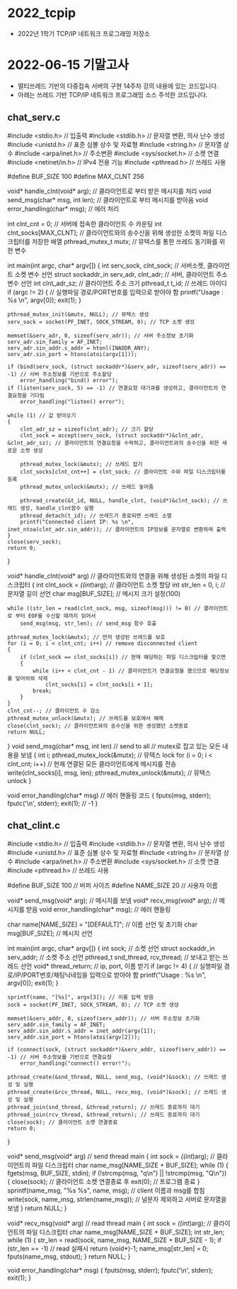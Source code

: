 # 2022_tcpip
- 2022년 1학기 TCP/IP 네트워크 프로그래밍 저장소

# 2022-06-15 기말고사 
- 멀티쓰레드 기반의 다중접속 서버의 구현 14주차 강의 내용에 있는 코드입니다.
- 아래는 쓰레드 기반 TCP/IP 네트워크 프로그래밍 소스 주석한 코드입니다.

## chat_serv.c

#include <stdio.h> // 입출력
#include <stdlib.h> // 문자열 변환, 의사 난수 생성
#include <unistd.h> // 표준 심볼 상수 및 자료형
#include <string.h> // 문자열 상수
#include <arpa/inet.h> // 주소변환
#include <sys/socket.h> // 소켓 연결
#include <netinet/in.h> // IPv4 전용 기능
#include <pthread.h> // 쓰레드 사용

#define BUF_SIZE 100
#define MAX_CLNT 256

void* handle_clnt(void* arg); // 클라이언트로 부터 받은 메시지를 처리
void send_msg(char* msg, int len); // 클라이언트로 부터 메시지를 받아옴
void error_handling(char* msg); // 에러 처리

int clnt_cnt = 0; // 서버에 접속한 클라이언트 수 카운팅
int clnt_socks[MAX_CLNT]; // 클라이언트와의 송수신을 위해 생성한 소켓의 파일 디스크립터를 저장한 배열
pthread_mutex_t mutx; // 뮤텍스를 통한 쓰레드 동기화를 위한 변수

int main(int argc, char* argv[])
{
	int serv_sock, clnt_sock; // 서버소켓, 클라이언트 소켓 변수 선언
	struct sockaddr_in serv_adr, clnt_adr; // 서버, 클라이언트 주소 변수 선언
	int clnt_adr_sz; // 클라이언트 주소 크기
	pthread_t t_id; // 쓰레드 아이디
	if (argc != 2) { // 실행파일 경로/PORT번호를 입력으로 받아야 함
		printf("Usage : %s <port>\n", argv[0]);
		exit(1);
	}

	pthread_mutex_init(&mutx, NULL); // 뮤텍스 생성
	serv_sock = socket(PF_INET, SOCK_STREAM, 0); // TCP 소켓 생성

	memset(&serv_adr, 0, sizeof(serv_adr)); // 서버 주소정보 초기화
	serv_adr.sin_family = AF_INET;
	serv_adr.sin_addr.s_addr = htonl(INADDR_ANY);
	serv_adr.sin_port = htons(atoi(argv[1]));

	if (bind(serv_sock, (struct sockaddr*)&serv_adr, sizeof(serv_adr)) == -1) // 서버 주소정보를 기반으로 주소할당
		error_handling("bind() error");
	if (listen(serv_sock, 5) == -1) // 연결요청 대기큐를 생성하고, 클라이언트의 연결요청을 기다림
		error_handling("listen() error");

	while (1) // 값 받아오기
	{
		clnt_adr_sz = sizeof(clnt_adr); // 크기 할당
		clnt_sock = accept(serv_sock, (struct sockaddr*)&clnt_adr, &clnt_adr_sz); // 클라이언트의 연결요청을 수락하고, 클라이언트와의 송수신을 위한 새로운 소켓 생성

		pthread_mutex_lock(&mutx); // 쓰레드 잡기
		clnt_socks[clnt_cnt++] = clnt_sock; // 클라이언트 수와 파일 디스크립터를 등록
		pthread_mutex_unlock(&mutx); // 쓰레드 놓아줌

		pthread_create(&t_id, NULL, handle_clnt, (void*)&clnt_sock); // 쓰레드 생성, handle_clnt함수 실행
		pthread_detach(t_id); // 쓰레드가 종료되면 쓰레드 소멸
		printf("Connected client IP: %s \n", inet_ntoa(clnt_adr.sin_addr)); // 클라이언트의 IP정보를 문자열로 변환하여 출력
	}
	close(serv_sock);
	return 0;
}

void* handle_clnt(void* arg) // 클라이언트와의 연결을 위해 생성된 소켓의 파일 디스크립터
{
	int clnt_sock = *((int*)arg); // 클라이언트 소켓 할당
	int str_len = 0, i; // 문자열 길이 선언
	char msg[BUF_SIZE]; // 메시지 크기 설정(100)

	while ((str_len = read(clnt_sock, msg, sizeof(msg))) != 0) // 클라이언트로 부터 EOF를 수신할 때까지 읽어서
		send_msg(msg, str_len); // send_msg 함수 호출

	pthread_mutex_lock(&mutx); // 먼저 생성된 쓰레드를 보호
	for (i = 0; i < clnt_cnt; i++) // remove disconnected client
	{
		if (clnt_sock == clnt_socks[i]) // 현재 해당하는 파일 디스크립터를 찾으면
		{
			while (i++ < clnt_cnt - 1) // 클라이언트가 연결요청을 했으므로 해당정보를 덮어씌워 삭제
				clnt_socks[i] = clnt_socks[i + 1];
			break;
		}
	}
	clnt_cnt--; // 클라이언트 수 감소
	pthread_mutex_unlock(&mutx); // 쓰레드를 보호에서 해제
	close(clnt_sock); // 클라이언트와의 송수신을 위한 생성했던 소켓종료
	return NULL;
}
void send_msg(char* msg, int len) // send to all // mutex로 잡고 있는 모든 내용을 보냄
{
	int i;
	pthread_mutex_lock(&mutx); // 뮤텍스 lock
	for (i = 0; i < clnt_cnt; i++) // 현재 연결된 모든 클라이언트에게 메시지를 전송
		write(clnt_socks[i], msg, len);
	pthread_mutex_unlock(&mutx); // 뮤텍스 unlock
}

void error_handling(char* msg) // 에러 핸들링 코드
{
	fputs(msg, stderr);
	fputc('\n', stderr);
	exit(1); // -1
}

## chat_clint.c
                           
#include <stdio.h> // 입출력
#include <stdlib.h> // 문자열 변환, 의사 난수 생성
#include <unistd.h> // 표준 심볼 상수 및 자료형
#include <string.h> // 문자열 상수
#include <arpa/inet.h> // 주소변환
#include <sys/socket.h> // 소켓 연결
#include <pthread.h> // 쓰레드 사용

#define BUF_SIZE 100 // 버퍼 사이즈
#define NAME_SIZE 20 // 사용자 이름

void* send_msg(void* arg); // 메시지를 보냄
void* recv_msg(void* arg); // 메시지를 받음
void error_handling(char* msg); // 에러 핸들링

char name[NAME_SIZE] = "[DEFAULT]"; // 이름 선언 및 초기화
char msg[BUF_SIZE]; // 메시지 선언

int main(int argc, char* argv[])
{
	int sock; // 소켓 선언
	struct sockaddr_in serv_addr; // 소켓 주소 선언
	pthread_t snd_thread, rcv_thread; // 보내고 받는 쓰레드 선언
	void* thread_return; // ip, port, 이름 받기
	if (argc != 4) { // 실행파일 경로/IP/PORT번호/채팅닉네임을 입력으로 받아야 함
		printf("Usage : %s <IP> <port> <name>\n", argv[0]);
		exit(1);
	}

	sprintf(name, "[%s]", argv[3]); // 이름 입력 받음
	sock = socket(PF_INET, SOCK_STREAM, 0); // TCP 소켓 생성

	memset(&serv_addr, 0, sizeof(serv_addr)); // 서버 주소정보 초기화
	serv_addr.sin_family = AF_INET;
	serv_addr.sin_addr.s_addr = inet_addr(argv[1]);
	serv_addr.sin_port = htons(atoi(argv[2]));

	if (connect(sock, (struct sockaddr*)&serv_addr, sizeof(serv_addr)) == -1) // 서버 주소정보를 기반으로 연결요청
		error_handling("connect() error!");

	pthread_create(&snd_thread, NULL, send_msg, (void*)&sock); // 쓰레드 생성 및 실행
	pthread_create(&rcv_thread, NULL, recv_msg, (void*)&sock); // 쓰레드 생성 및 실행
	pthread_join(snd_thread, &thread_return); // 쓰레드 종료까지 대기
	pthread_join(rcv_thread, &thread_return); // 쓰레드 종료까지 대기
	close(sock); // 클라이언트 소켓 연결종료
	return 0;
}

void* send_msg(void* arg) // send thread main
{
	int sock = *((int*)arg); // 클라이언트의 파일 디스크립터
	char name_msg[NAME_SIZE + BUF_SIZE];
	while (1)
	{
		fgets(msg, BUF_SIZE, stdin);
		if (!strcmp(msg, "q\n") || !strcmp(msg, "Q\n"))
		{
			close(sock); // 클라이언트 소켓 연결종료 후
			exit(0); // 프로그램 종료
		}
		sprintf(name_msg, "%s %s", name, msg); // client 이름과 msg를 합침
		write(sock, name_msg, strlen(name_msg)); // 널문자 제외하고 서버로 문자열을 보냄
	}
	return NULL;
}

void* recv_msg(void* arg) // read thread main
{
	int sock = *((int*)arg); // 클라이언트의 파일 디스크립터
	char name_msg[NAME_SIZE + BUF_SIZE];
	int str_len;
	while (1)
	{
		str_len = read(sock, name_msg, NAME_SIZE + BUF_SIZE - 1);
		if (str_len == -1) // read 실패시
			return (void*)-1;
		name_msg[str_len] = 0;
		fputs(name_msg, stdout);
	}
	return NULL;
}

void error_handling(char* msg)
{
	fputs(msg, stderr);
	fputc('\n', stderr);
	exit(1);
}
